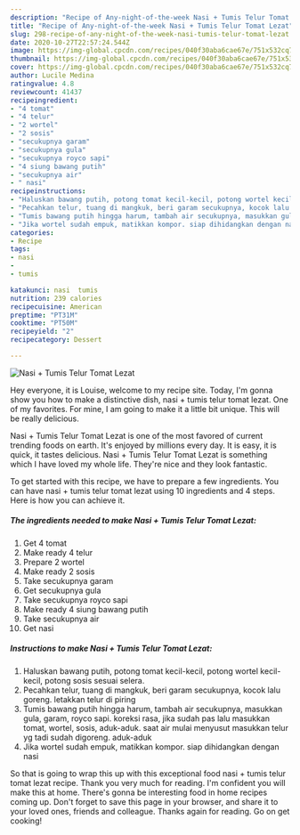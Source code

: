 ```yaml
---
description: "Recipe of Any-night-of-the-week Nasi + Tumis Telur Tomat Lezat"
title: "Recipe of Any-night-of-the-week Nasi + Tumis Telur Tomat Lezat"
slug: 298-recipe-of-any-night-of-the-week-nasi-tumis-telur-tomat-lezat
date: 2020-10-27T22:57:24.544Z
image: https://img-global.cpcdn.com/recipes/040f30aba6cae67e/751x532cq70/nasi-tumis-telur-tomat-lezat-foto-resep-utama.jpg
thumbnail: https://img-global.cpcdn.com/recipes/040f30aba6cae67e/751x532cq70/nasi-tumis-telur-tomat-lezat-foto-resep-utama.jpg
cover: https://img-global.cpcdn.com/recipes/040f30aba6cae67e/751x532cq70/nasi-tumis-telur-tomat-lezat-foto-resep-utama.jpg
author: Lucile Medina
ratingvalue: 4.8
reviewcount: 41437
recipeingredient:
- "4 tomat"
- "4 telur"
- "2 wortel"
- "2 sosis"
- "secukupnya garam"
- "secukupnya gula"
- "secukupnya royco sapi"
- "4 siung bawang putih"
- "secukupnya air"
- " nasi"
recipeinstructions:
- "Haluskan bawang putih, potong tomat kecil-kecil, potong wortel kecil-kecil, potong sosis sesuai selera."
- "Pecahkan telur, tuang di mangkuk, beri garam secukupnya, kocok lalu goreng. letakkan telur di piring"
- "Tumis bawang putih hingga harum, tambah air secukupnya, masukkan gula, garam, royco sapi. koreksi rasa, jika sudah pas lalu masukkan tomat, wortel, sosis, aduk-aduk. saat air mulai menyusut masukkan telur yg tadi sudah digoreng. aduk-aduk"
- "Jika wortel sudah empuk, matikkan kompor. siap dihidangkan dengan nasi"
categories:
- Recipe
tags:
- nasi
- 
- tumis

katakunci: nasi  tumis 
nutrition: 239 calories
recipecuisine: American
preptime: "PT31M"
cooktime: "PT50M"
recipeyield: "2"
recipecategory: Dessert

---
```



![Nasi + Tumis Telur Tomat Lezat](https://img-global.cpcdn.com/recipes/040f30aba6cae67e/751x532cq70/nasi-tumis-telur-tomat-lezat-foto-resep-utama.jpg)

Hey everyone, it is Louise, welcome to my recipe site. Today, I'm gonna show you how to make a distinctive dish, nasi + tumis telur tomat lezat. One of my favorites. For mine, I am going to make it a little bit unique. This will be really delicious.

Nasi + Tumis Telur Tomat Lezat is one of the most favored of current trending foods on earth. It's enjoyed by millions every day. It is easy, it is quick, it tastes delicious. Nasi + Tumis Telur Tomat Lezat is something which I have loved my whole life. They're nice and they look fantastic.




To get started with this recipe, we have to prepare a few ingredients. You can have nasi + tumis telur tomat lezat using 10 ingredients and 4 steps. Here is how you can achieve it.

<!--inarticleads1-->

##### The ingredients needed to make Nasi + Tumis Telur Tomat Lezat:

1. Get 4 tomat
1. Make ready 4 telur
1. Prepare 2 wortel
1. Make ready 2 sosis
1. Take secukupnya garam
1. Get secukupnya gula
1. Take secukupnya royco sapi
1. Make ready 4 siung bawang putih
1. Take secukupnya air
1. Get  nasi




<!--inarticleads2-->

##### Instructions to make Nasi + Tumis Telur Tomat Lezat:

1. Haluskan bawang putih, potong tomat kecil-kecil, potong wortel kecil-kecil, potong sosis sesuai selera.
1. Pecahkan telur, tuang di mangkuk, beri garam secukupnya, kocok lalu goreng. letakkan telur di piring
1. Tumis bawang putih hingga harum, tambah air secukupnya, masukkan gula, garam, royco sapi. koreksi rasa, jika sudah pas lalu masukkan tomat, wortel, sosis, aduk-aduk. saat air mulai menyusut masukkan telur yg tadi sudah digoreng. aduk-aduk
1. Jika wortel sudah empuk, matikkan kompor. siap dihidangkan dengan nasi




So that is going to wrap this up with this exceptional food nasi + tumis telur tomat lezat recipe. Thank you very much for reading. I'm confident you will make this at home. There's gonna be interesting food in home recipes coming up. Don't forget to save this page in your browser, and share it to your loved ones, friends and colleague. Thanks again for reading. Go on get cooking!
